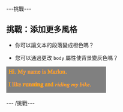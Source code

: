 \---挑戰\---

## 挑戰：添加更多風格

+ 你可以讓文本的段落變成橙色嗎？

+ 您可以通過更改 `body` 屬性使背景變灰色嗎？

![截圖](images/birthday-more-style.png)

\--- /挑戰\---